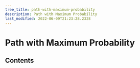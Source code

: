 ```yaml
---
tree_title: path-with-maximum-probability
description: Path with Maximum Probability
last_modified: 2022-06-09T21:23:28.2328
---
```


# Path with Maximum Probability

## Contents
